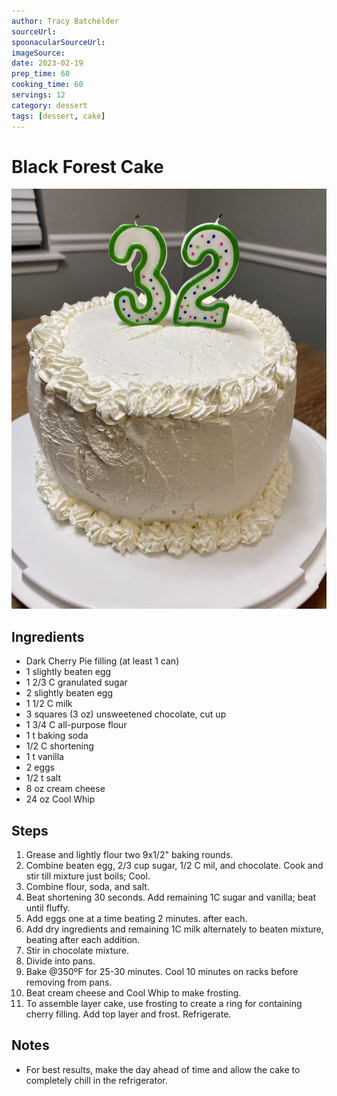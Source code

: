 ```yaml
---
author: Tracy Batchelder
sourceUrl: 
spoonacularSourceUrl: 
imageSource:
date: 2023-02-19
prep_time: 60
cooking_time: 60
servings: 12
category: dessert
tags: [dessert, cake]
---
```

# Black Forest Cake

![Image of Black Forest Cake](../img/black-forest-cake.jpeg)

## Ingredients
- Dark Cherry Pie filling (at least 1 can)
- 1 slightly beaten egg
- 1 2/3 C granulated sugar
- 2 slightly beaten egg
- 1 1/2 C milk
- 3 squares (3 oz) unsweetened chocolate, cut up
- 1 3/4 C all-purpose flour
- 1 t baking soda
- 1/2 C shortening
- 1 t vanilla
- 2 eggs
- 1/2 t salt
- 8 oz cream cheese
- 24 oz Cool Whip

## Steps
1. Grease and lightly flour two 9x1/2" baking rounds.
2. Combine beaten egg, 2/3 cup sugar, 1/2 C mil, and chocolate.  Cook and stir till mixture just boils; Cool.
3. Combine flour, soda, and salt.
4. Beat shortening 30 seconds.  Add remaining 1C sugar and vanilla; beat until fluffy.
5. Add eggs one at a time beating 2 minutes. after each.
6. Add dry ingredients and remaining 1C milk alternately to beaten mixture, beating after each addition.
7. Stir in chocolate mixture.
8. Divide into pans.
9. Bake @350ºF for 25-30 minutes.  Cool 10 minutes on racks before removing from pans.
10. Beat cream cheese and Cool Whip to make frosting.
11. To assemble layer cake, use frosting to create a ring for containing cherry filling.  Add top layer and frost.  Refrigerate.

## Notes
- For best results, make the day ahead of time and allow the cake to completely chill in the refrigerator.

